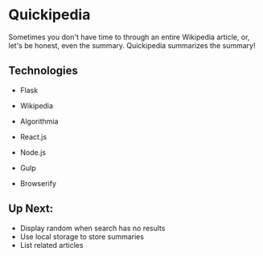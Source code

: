 # Quickipedia

Sometimes you don't have time to through an entire Wikipedia article, or, let's be honest, even the summary. Quickipedia summarizes the summary!

## Technologies

- Flask
- Wikipedia
- Algorithmia


- React.js
- Node.js
- Gulp
- Browserify

## Up Next:

- Display random when search has no results
- Use local storage to store summaries
- List related articles
